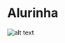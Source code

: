 # Alurinha

![alt text](https://raw.githubusercontent.com/GabrielChagas1/Cursos/master/Alura/Flexbox/screen.jpg)